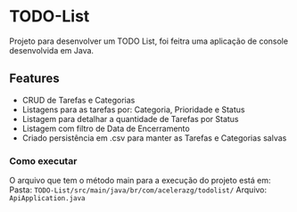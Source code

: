 # TODO-List

Projeto para desenvolver um TODO List, foi feitra uma aplicação de console desenvolvida em Java. 

## Features
* CRUD de Tarefas e Categorias
* Listagens para as tarefas por: Categoria, Prioridade e Status
* Listagem para detalhar a quantidade de Tarefas por Status
* Listagem com filtro de Data de Encerramento
* Criado persistência em .csv para manter as Tarefas e Categorias salvas

### Como executar
O arquivo que tem o método main para a execução do projeto está em: 
Pasta: `TODO-List/src/main/java/br/com/acelerazg/todolist/`
Arquivo: `ApiApplication.java`
